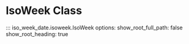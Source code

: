 # IsoWeek Class

::: iso_week_date.isoweek.IsoWeek
    options:
        show_root_full_path: false
        show_root_heading: true
